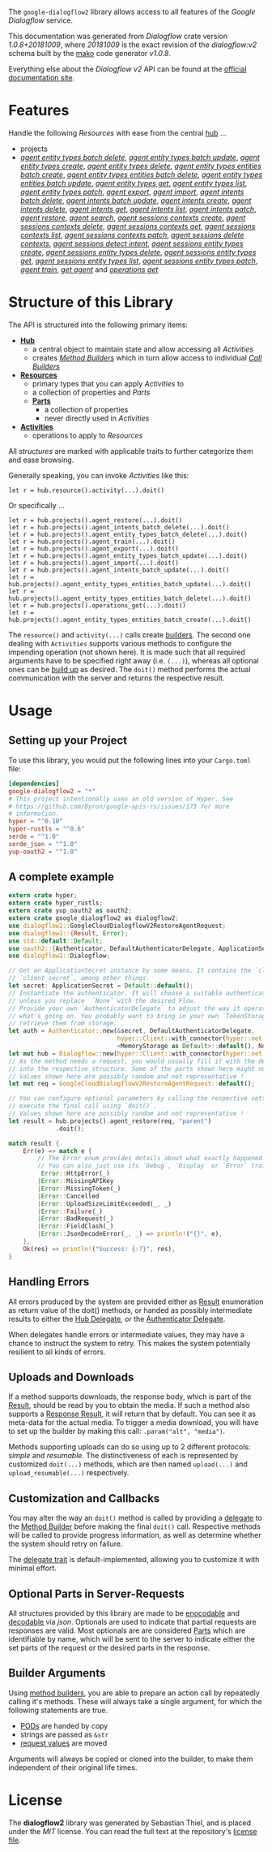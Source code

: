 <!---
DO NOT EDIT !
This file was generated automatically from 'src/mako/api/README.md.mako'
DO NOT EDIT !
-->
The `google-dialogflow2` library allows access to all features of the *Google Dialogflow* service.

This documentation was generated from *Dialogflow* crate version *1.0.8+20181009*, where *20181009* is the exact revision of the *dialogflow:v2* schema built by the [mako](http://www.makotemplates.org/) code generator *v1.0.8*.

Everything else about the *Dialogflow* *v2* API can be found at the
[official documentation site](https://cloud.google.com/dialogflow-enterprise/).
# Features

Handle the following *Resources* with ease from the central [hub](https://docs.rs/google-dialogflow2/1.0.8+20181009/google_dialogflow2/struct.Dialogflow.html) ... 

* projects
 * [*agent entity types batch delete*](https://docs.rs/google-dialogflow2/1.0.8+20181009/google_dialogflow2/struct.ProjectAgentEntityTypeBatchDeleteCall.html), [*agent entity types batch update*](https://docs.rs/google-dialogflow2/1.0.8+20181009/google_dialogflow2/struct.ProjectAgentEntityTypeBatchUpdateCall.html), [*agent entity types create*](https://docs.rs/google-dialogflow2/1.0.8+20181009/google_dialogflow2/struct.ProjectAgentEntityTypeCreateCall.html), [*agent entity types delete*](https://docs.rs/google-dialogflow2/1.0.8+20181009/google_dialogflow2/struct.ProjectAgentEntityTypeDeleteCall.html), [*agent entity types entities batch create*](https://docs.rs/google-dialogflow2/1.0.8+20181009/google_dialogflow2/struct.ProjectAgentEntityTypeEntityBatchCreateCall.html), [*agent entity types entities batch delete*](https://docs.rs/google-dialogflow2/1.0.8+20181009/google_dialogflow2/struct.ProjectAgentEntityTypeEntityBatchDeleteCall.html), [*agent entity types entities batch update*](https://docs.rs/google-dialogflow2/1.0.8+20181009/google_dialogflow2/struct.ProjectAgentEntityTypeEntityBatchUpdateCall.html), [*agent entity types get*](https://docs.rs/google-dialogflow2/1.0.8+20181009/google_dialogflow2/struct.ProjectAgentEntityTypeGetCall.html), [*agent entity types list*](https://docs.rs/google-dialogflow2/1.0.8+20181009/google_dialogflow2/struct.ProjectAgentEntityTypeListCall.html), [*agent entity types patch*](https://docs.rs/google-dialogflow2/1.0.8+20181009/google_dialogflow2/struct.ProjectAgentEntityTypePatchCall.html), [*agent export*](https://docs.rs/google-dialogflow2/1.0.8+20181009/google_dialogflow2/struct.ProjectAgentExportCall.html), [*agent import*](https://docs.rs/google-dialogflow2/1.0.8+20181009/google_dialogflow2/struct.ProjectAgentImportCall.html), [*agent intents batch delete*](https://docs.rs/google-dialogflow2/1.0.8+20181009/google_dialogflow2/struct.ProjectAgentIntentBatchDeleteCall.html), [*agent intents batch update*](https://docs.rs/google-dialogflow2/1.0.8+20181009/google_dialogflow2/struct.ProjectAgentIntentBatchUpdateCall.html), [*agent intents create*](https://docs.rs/google-dialogflow2/1.0.8+20181009/google_dialogflow2/struct.ProjectAgentIntentCreateCall.html), [*agent intents delete*](https://docs.rs/google-dialogflow2/1.0.8+20181009/google_dialogflow2/struct.ProjectAgentIntentDeleteCall.html), [*agent intents get*](https://docs.rs/google-dialogflow2/1.0.8+20181009/google_dialogflow2/struct.ProjectAgentIntentGetCall.html), [*agent intents list*](https://docs.rs/google-dialogflow2/1.0.8+20181009/google_dialogflow2/struct.ProjectAgentIntentListCall.html), [*agent intents patch*](https://docs.rs/google-dialogflow2/1.0.8+20181009/google_dialogflow2/struct.ProjectAgentIntentPatchCall.html), [*agent restore*](https://docs.rs/google-dialogflow2/1.0.8+20181009/google_dialogflow2/struct.ProjectAgentRestoreCall.html), [*agent search*](https://docs.rs/google-dialogflow2/1.0.8+20181009/google_dialogflow2/struct.ProjectAgentSearchCall.html), [*agent sessions contexts create*](https://docs.rs/google-dialogflow2/1.0.8+20181009/google_dialogflow2/struct.ProjectAgentSessionContextCreateCall.html), [*agent sessions contexts delete*](https://docs.rs/google-dialogflow2/1.0.8+20181009/google_dialogflow2/struct.ProjectAgentSessionContextDeleteCall.html), [*agent sessions contexts get*](https://docs.rs/google-dialogflow2/1.0.8+20181009/google_dialogflow2/struct.ProjectAgentSessionContextGetCall.html), [*agent sessions contexts list*](https://docs.rs/google-dialogflow2/1.0.8+20181009/google_dialogflow2/struct.ProjectAgentSessionContextListCall.html), [*agent sessions contexts patch*](https://docs.rs/google-dialogflow2/1.0.8+20181009/google_dialogflow2/struct.ProjectAgentSessionContextPatchCall.html), [*agent sessions delete contexts*](https://docs.rs/google-dialogflow2/1.0.8+20181009/google_dialogflow2/struct.ProjectAgentSessionDeleteContextCall.html), [*agent sessions detect intent*](https://docs.rs/google-dialogflow2/1.0.8+20181009/google_dialogflow2/struct.ProjectAgentSessionDetectIntentCall.html), [*agent sessions entity types create*](https://docs.rs/google-dialogflow2/1.0.8+20181009/google_dialogflow2/struct.ProjectAgentSessionEntityTypeCreateCall.html), [*agent sessions entity types delete*](https://docs.rs/google-dialogflow2/1.0.8+20181009/google_dialogflow2/struct.ProjectAgentSessionEntityTypeDeleteCall.html), [*agent sessions entity types get*](https://docs.rs/google-dialogflow2/1.0.8+20181009/google_dialogflow2/struct.ProjectAgentSessionEntityTypeGetCall.html), [*agent sessions entity types list*](https://docs.rs/google-dialogflow2/1.0.8+20181009/google_dialogflow2/struct.ProjectAgentSessionEntityTypeListCall.html), [*agent sessions entity types patch*](https://docs.rs/google-dialogflow2/1.0.8+20181009/google_dialogflow2/struct.ProjectAgentSessionEntityTypePatchCall.html), [*agent train*](https://docs.rs/google-dialogflow2/1.0.8+20181009/google_dialogflow2/struct.ProjectAgentTrainCall.html), [*get agent*](https://docs.rs/google-dialogflow2/1.0.8+20181009/google_dialogflow2/struct.ProjectGetAgentCall.html) and [*operations get*](https://docs.rs/google-dialogflow2/1.0.8+20181009/google_dialogflow2/struct.ProjectOperationGetCall.html)




# Structure of this Library

The API is structured into the following primary items:

* **[Hub](https://docs.rs/google-dialogflow2/1.0.8+20181009/google_dialogflow2/struct.Dialogflow.html)**
    * a central object to maintain state and allow accessing all *Activities*
    * creates [*Method Builders*](https://docs.rs/google-dialogflow2/1.0.8+20181009/google_dialogflow2/trait.MethodsBuilder.html) which in turn
      allow access to individual [*Call Builders*](https://docs.rs/google-dialogflow2/1.0.8+20181009/google_dialogflow2/trait.CallBuilder.html)
* **[Resources](https://docs.rs/google-dialogflow2/1.0.8+20181009/google_dialogflow2/trait.Resource.html)**
    * primary types that you can apply *Activities* to
    * a collection of properties and *Parts*
    * **[Parts](https://docs.rs/google-dialogflow2/1.0.8+20181009/google_dialogflow2/trait.Part.html)**
        * a collection of properties
        * never directly used in *Activities*
* **[Activities](https://docs.rs/google-dialogflow2/1.0.8+20181009/google_dialogflow2/trait.CallBuilder.html)**
    * operations to apply to *Resources*

All *structures* are marked with applicable traits to further categorize them and ease browsing.

Generally speaking, you can invoke *Activities* like this:

```Rust,ignore
let r = hub.resource().activity(...).doit()
```

Or specifically ...

```ignore
let r = hub.projects().agent_restore(...).doit()
let r = hub.projects().agent_intents_batch_delete(...).doit()
let r = hub.projects().agent_entity_types_batch_delete(...).doit()
let r = hub.projects().agent_train(...).doit()
let r = hub.projects().agent_export(...).doit()
let r = hub.projects().agent_entity_types_batch_update(...).doit()
let r = hub.projects().agent_import(...).doit()
let r = hub.projects().agent_intents_batch_update(...).doit()
let r = hub.projects().agent_entity_types_entities_batch_update(...).doit()
let r = hub.projects().agent_entity_types_entities_batch_delete(...).doit()
let r = hub.projects().operations_get(...).doit()
let r = hub.projects().agent_entity_types_entities_batch_create(...).doit()
```

The `resource()` and `activity(...)` calls create [builders][builder-pattern]. The second one dealing with `Activities` 
supports various methods to configure the impending operation (not shown here). It is made such that all required arguments have to be 
specified right away (i.e. `(...)`), whereas all optional ones can be [build up][builder-pattern] as desired.
The `doit()` method performs the actual communication with the server and returns the respective result.

# Usage

## Setting up your Project

To use this library, you would put the following lines into your `Cargo.toml` file:

```toml
[dependencies]
google-dialogflow2 = "*"
# This project intentionally uses an old version of Hyper. See
# https://github.com/Byron/google-apis-rs/issues/173 for more
# information.
hyper = "^0.10"
hyper-rustls = "^0.6"
serde = "^1.0"
serde_json = "^1.0"
yup-oauth2 = "^1.0"
```

## A complete example

```Rust
extern crate hyper;
extern crate hyper_rustls;
extern crate yup_oauth2 as oauth2;
extern crate google_dialogflow2 as dialogflow2;
use dialogflow2::GoogleCloudDialogflowV2RestoreAgentRequest;
use dialogflow2::{Result, Error};
use std::default::Default;
use oauth2::{Authenticator, DefaultAuthenticatorDelegate, ApplicationSecret, MemoryStorage};
use dialogflow2::Dialogflow;

// Get an ApplicationSecret instance by some means. It contains the `client_id` and 
// `client_secret`, among other things.
let secret: ApplicationSecret = Default::default();
// Instantiate the authenticator. It will choose a suitable authentication flow for you, 
// unless you replace  `None` with the desired Flow.
// Provide your own `AuthenticatorDelegate` to adjust the way it operates and get feedback about 
// what's going on. You probably want to bring in your own `TokenStorage` to persist tokens and
// retrieve them from storage.
let auth = Authenticator::new(&secret, DefaultAuthenticatorDelegate,
                              hyper::Client::with_connector(hyper::net::HttpsConnector::new(hyper_rustls::TlsClient::new())),
                              <MemoryStorage as Default>::default(), None);
let mut hub = Dialogflow::new(hyper::Client::with_connector(hyper::net::HttpsConnector::new(hyper_rustls::TlsClient::new())), auth);
// As the method needs a request, you would usually fill it with the desired information
// into the respective structure. Some of the parts shown here might not be applicable !
// Values shown here are possibly random and not representative !
let mut req = GoogleCloudDialogflowV2RestoreAgentRequest::default();

// You can configure optional parameters by calling the respective setters at will, and
// execute the final call using `doit()`.
// Values shown here are possibly random and not representative !
let result = hub.projects().agent_restore(req, "parent")
             .doit();

match result {
    Err(e) => match e {
        // The Error enum provides details about what exactly happened.
        // You can also just use its `Debug`, `Display` or `Error` traits
         Error::HttpError(_)
        |Error::MissingAPIKey
        |Error::MissingToken(_)
        |Error::Cancelled
        |Error::UploadSizeLimitExceeded(_, _)
        |Error::Failure(_)
        |Error::BadRequest(_)
        |Error::FieldClash(_)
        |Error::JsonDecodeError(_, _) => println!("{}", e),
    },
    Ok(res) => println!("Success: {:?}", res),
}

```
## Handling Errors

All errors produced by the system are provided either as [Result](https://docs.rs/google-dialogflow2/1.0.8+20181009/google_dialogflow2/enum.Result.html) enumeration as return value of 
the doit() methods, or handed as possibly intermediate results to either the 
[Hub Delegate](https://docs.rs/google-dialogflow2/1.0.8+20181009/google_dialogflow2/trait.Delegate.html), or the [Authenticator Delegate](https://docs.rs/yup-oauth2/*/yup_oauth2/trait.AuthenticatorDelegate.html).

When delegates handle errors or intermediate values, they may have a chance to instruct the system to retry. This 
makes the system potentially resilient to all kinds of errors.

## Uploads and Downloads
If a method supports downloads, the response body, which is part of the [Result](https://docs.rs/google-dialogflow2/1.0.8+20181009/google_dialogflow2/enum.Result.html), should be
read by you to obtain the media.
If such a method also supports a [Response Result](https://docs.rs/google-dialogflow2/1.0.8+20181009/google_dialogflow2/trait.ResponseResult.html), it will return that by default.
You can see it as meta-data for the actual media. To trigger a media download, you will have to set up the builder by making
this call: `.param("alt", "media")`.

Methods supporting uploads can do so using up to 2 different protocols: 
*simple* and *resumable*. The distinctiveness of each is represented by customized 
`doit(...)` methods, which are then named `upload(...)` and `upload_resumable(...)` respectively.

## Customization and Callbacks

You may alter the way an `doit()` method is called by providing a [delegate](https://docs.rs/google-dialogflow2/1.0.8+20181009/google_dialogflow2/trait.Delegate.html) to the 
[Method Builder](https://docs.rs/google-dialogflow2/1.0.8+20181009/google_dialogflow2/trait.CallBuilder.html) before making the final `doit()` call. 
Respective methods will be called to provide progress information, as well as determine whether the system should 
retry on failure.

The [delegate trait](https://docs.rs/google-dialogflow2/1.0.8+20181009/google_dialogflow2/trait.Delegate.html) is default-implemented, allowing you to customize it with minimal effort.

## Optional Parts in Server-Requests

All structures provided by this library are made to be [enocodable](https://docs.rs/google-dialogflow2/1.0.8+20181009/google_dialogflow2/trait.RequestValue.html) and 
[decodable](https://docs.rs/google-dialogflow2/1.0.8+20181009/google_dialogflow2/trait.ResponseResult.html) via *json*. Optionals are used to indicate that partial requests are responses 
are valid.
Most optionals are are considered [Parts](https://docs.rs/google-dialogflow2/1.0.8+20181009/google_dialogflow2/trait.Part.html) which are identifiable by name, which will be sent to 
the server to indicate either the set parts of the request or the desired parts in the response.

## Builder Arguments

Using [method builders](https://docs.rs/google-dialogflow2/1.0.8+20181009/google_dialogflow2/trait.CallBuilder.html), you are able to prepare an action call by repeatedly calling it's methods.
These will always take a single argument, for which the following statements are true.

* [PODs][wiki-pod] are handed by copy
* strings are passed as `&str`
* [request values](https://docs.rs/google-dialogflow2/1.0.8+20181009/google_dialogflow2/trait.RequestValue.html) are moved

Arguments will always be copied or cloned into the builder, to make them independent of their original life times.

[wiki-pod]: http://en.wikipedia.org/wiki/Plain_old_data_structure
[builder-pattern]: http://en.wikipedia.org/wiki/Builder_pattern
[google-go-api]: https://github.com/google/google-api-go-client

# License
The **dialogflow2** library was generated by Sebastian Thiel, and is placed 
under the *MIT* license.
You can read the full text at the repository's [license file][repo-license].

[repo-license]: https://github.com/Byron/google-apis-rsblob/master/LICENSE.md
